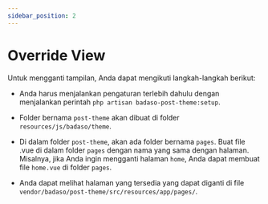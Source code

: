 ```yaml
---
sidebar_position: 2
---
```


# Override View

Untuk mengganti tampilan, Anda dapat mengikuti langkah-langkah berikut:

- Anda harus menjalankan pengaturan terlebih dahulu dengan menjalankan perintah `php artisan badaso-post-theme:setup`.

- Folder bernama `post-theme` akan dibuat di folder `resources/js/badaso/theme`.

- Di dalam folder `post-theme`, akan ada folder bernama `pages`. Buat file .vue di dalam folder `pages` dengan nama yang sama dengan halaman. Misalnya, jika Anda ingin mengganti halaman `home`, Anda dapat membuat file `home.vue` di folder `pages`.
  
- Anda dapat melihat halaman yang tersedia yang dapat diganti di file `vendor/badaso/post-theme/src/resources/app/pages/`.
